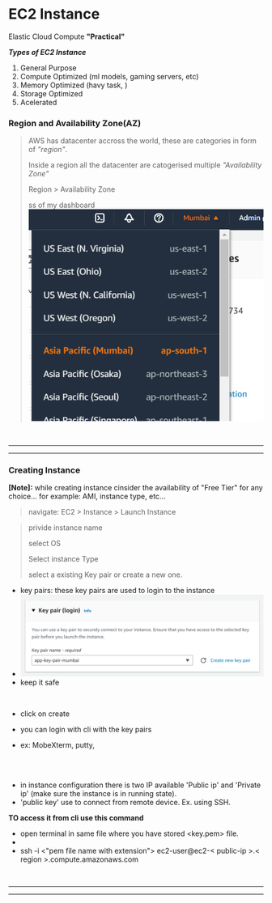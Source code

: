 # EC2 Instance
Elastic Cloud Compute **"Practical"**


***Types of EC2 Instance***

1. General Purpose 
2. Compute Optimized (ml models, gaming servers, etc)
3. Memory Optimized (havy task, )
4. Storage Optimized
5. Acelerated

### Region and Availability Zone(AZ)

> AWS has datacenter accross the world, these are categories in form of *"region"*. 
>
> Inside a region all the datacenter are catogerised multiple *"Availability Zone"*
>
> Region > Availability Zone
> 
> ss of my dashboard
> ![Alt text](/assets/region-nav.png)

<br/>
<hr>
<hr>

### Creating Instance
**[Note]:** while creating instance cinsider the availability of "Free Tier" for any choice... for example: AMI, instance type, etc...

> navigate: EC2 > Instance > Launch Instance

> privide instance name
> 
> select OS
>
> Select instance Type
>
> select a existing Key pair or create a new one.
- key pairs: these key pairs are used to login to the instance
- ![Alt text](image.png)
- keep it safe



<br> 

- click on create

- you can login with cli with the key pairs
- ex: MobeXterm, putty, 


<br>
<br>

- in instance configuration there is two IP available 'Public ip' and 'Private ip' (make sure the instance is in running state).
- 'public key' use to connect from remote device. Ex. using SSH.

**TO access it from cli use this command**

- open terminal in same file where you have stored <key.pem> file.
- 
- ssh -i <"pem file name with extension"> ec2-user@ec2-< public-ip >.< region >.compute.amazonaws.com
  
<br/>
<hr/>
<hr/>
<br/>

